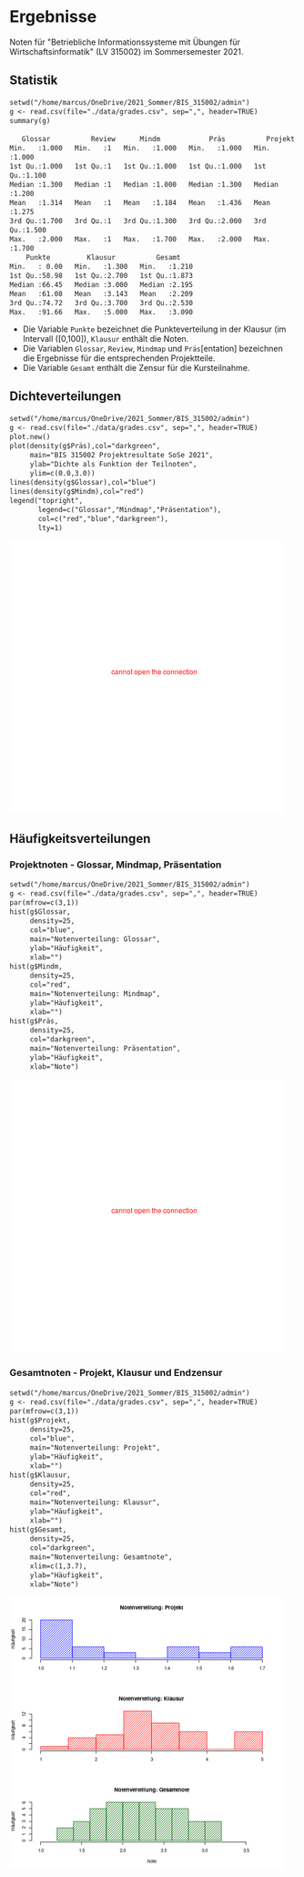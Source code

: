 
# Ergebnisse

Noten für "Betriebliche Informationssysteme mit Übungen für
Wirtschaftsinformatik" (LV 315002) im Sommersemester 2021.


## Statistik

    setwd("/home/marcus/OneDrive/2021_Sommer/BIS_315002/admin")
    g <- read.csv(file="./data/grades.csv", sep=",", header=TRUE)
    summary(g)

       Glossar          Review      Mindm            Präs          Projekt     
    Min.   :1.000   Min.   :1   Min.   :1.000   Min.   :1.000   Min.   :1.000  
    1st Qu.:1.000   1st Qu.:1   1st Qu.:1.000   1st Qu.:1.000   1st Qu.:1.100  
    Median :1.300   Median :1   Median :1.000   Median :1.300   Median :1.200  
    Mean   :1.314   Mean   :1   Mean   :1.184   Mean   :1.436   Mean   :1.275  
    3rd Qu.:1.700   3rd Qu.:1   3rd Qu.:1.300   3rd Qu.:2.000   3rd Qu.:1.500  
    Max.   :2.000   Max.   :1   Max.   :1.700   Max.   :2.000   Max.   :1.700  
        Punkte         Klausur          Gesamt     
    Min.   : 0.00   Min.   :1.300   Min.   :1.210  
    1st Qu.:58.98   1st Qu.:2.700   1st Qu.:1.873  
    Median :66.45   Median :3.000   Median :2.195  
    Mean   :61.08   Mean   :3.143   Mean   :2.209  
    3rd Qu.:74.72   3rd Qu.:3.700   3rd Qu.:2.530  
    Max.   :91.66   Max.   :5.000   Max.   :3.090

-   Die Variable `Punkte` bezeichnet die Punkteverteilung in der
    Klausur (im Intervall \([0,100]\), `Klausur` enthält die Noten.
-   Die Variablen `Glossar`, `Review`, `Mindmap` und
    `Präs`[entation] bezeichnen die Ergebnisse für die
    entsprechenden Projektteile.
-   Die Variable `Gesamt` enthält die Zensur für die Kursteilnahme.


## Dichteverteilungen

    setwd("/home/marcus/OneDrive/2021_Sommer/BIS_315002/admin")
    g <- read.csv(file="./data/grades.csv", sep=",", header=TRUE)
    plot.new()
    plot(density(g$Präs),col="darkgreen",
         main="BIS 315002 Projektresultate SoSe 2021",
         ylab="Dichte als Funktion der Teilnoten",
         ylim=c(0.0,3.0))
    lines(density(g$Glossar),col="blue")
    lines(density(g$Mindm),col="red")
    legend("topright",
           legend=c("Glossar","Mindmap","Präsentation"),
           col=c("red","blue","darkgreen"),
           lty=1)

![img](https://github.com/birkenkrahe/grades/blob/main/data/grades_dichte_projekt.png)


## Häufigkeitsverteilungen


### Projektnoten - Glossar, Mindmap, Präsentation

    setwd("/home/marcus/OneDrive/2021_Sommer/BIS_315002/admin")
    g <- read.csv(file="./data/grades.csv", sep=",", header=TRUE)
    par(mfrow=c(3,1))
    hist(g$Glossar,
         density=25,
         col="blue",
         main="Notenverteilung: Glossar",
         ylab="Häufigkeit",
         xlab="")
    hist(g$Mindm,
         density=25,
         col="red",
         main="Notenverteilung: Mindmap",
         ylab="Häufigkeit",
         xlab="")
    hist(g$Präs,
         density=25,
         col="darkgreen",
         main="Notenverteilung: Präsentation",
         ylab="Häufigkeit",
         xlab="Note")

![img](https://github.com/birkenkrahe/grades/blob/main/data/grades_hist_projekt.png)


### Gesamtnoten - Projekt, Klausur und Endzensur

    setwd("/home/marcus/OneDrive/2021_Sommer/BIS_315002/admin")
    g <- read.csv(file="./data/grades.csv", sep=",", header=TRUE)
    par(mfrow=c(3,1))
    hist(g$Projekt,
         density=25,
         col="blue",
         main="Notenverteilung: Projekt",
         ylab="Häufigkeit",
         xlab="")
    hist(g$Klausur,
         density=25,
         col="red",
         main="Notenverteilung: Klausur",
         ylab="Häufigkeit",
         xlab="")
    hist(g$Gesamt,
         density=25,
         col="darkgreen",
         main="Notenverteilung: Gesamtnote",
         xlim=c(1,3.7),
         ylab="Häufigkeit",
         xlab="Note")

![img](https://github.com/birkenkrahe/grades/blob/main/data/grades_hist.png)

